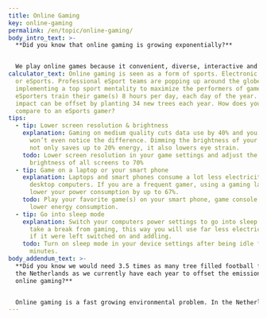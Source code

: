 ```yaml
---
title: Online Gaming
key: online-gaming
permalink: /en/topic/online-gaming/
body_intro_text: >-
  **Did you know that online gaming is growing exponentially?**


  We play online games because it convenient, diverse, interactive and it gives the possibility to play against other people. Game developers like to create online games because it allows for continuous in-game revenues through adds and in-game purchases. Because of this, we play more and more games online. In fact, in the age group 12-25 years, almost all youngsters play online, on average 11 hours per week in the Netherlands. What does online gaming mean for the environment? Calculate the impact.
calculator_text: Online gaming is seen as a form of sports. Electronic sports,
  or eSports. Professional eSport teams are popping up around the globe,
  implementing a top sport mentality to maximize the performers of gamers.
  eSporters train their game(s) 8 hours per day, each day of the year. Their
  impact can be offset by planting 34 new trees each year. How does your habit
  compare to an eSports gamer?
tips:
  - tip: Lower screen resolution & brightness
    explanation: Gaming on medium quality cuts data use by 40% and you probably
      won’t even notice the difference. Dimming the brightness of your screens
      not only saves up to 20% energy, it also lowers eye strain.
    todo: Lower screen resolution in your game settings and adjust the standard
      brightness of all screens to 70%
  - tip: Game on a laptop or your smart phone
    explanation: Laptops and smart phones consume a lot less electricity than
      desktop computers. If you are a frequent gamer, using a gaming laptop can
      lower your power consumption by up to 67%.
    todo: Play your favorite game(s) on your smart phone, game console or laptop to
      lower energy consumption.
  - tip: Go into sleep mode
    explanation: Switch your computers power settings to go into sleep mode when you
      take a break from gaming, this way you will use far less electricity than
      if it were left switched on and addling.
    todo: Turn on sleep mode in your device settings after being idle for 2-3
      minutes.
body_addendum_text: >-
  **Did you know we would need 3.5 times as many tree filled football fields in
  the Netherlands as we currently have each year to offset the emissions from
  online gaming?**


  Online gaming is a fast growing environmental problem. In the Netherlands, over 4 million hours are spend each day playing games online. To compensate for this act of pleasure, we need to plant 17 million new trees each year. Since online gaming is seen as a form of sports, let’s compare this to the most popular sport in the Netherlands: football. To plant these 17 million trees each year, we need an area the size of 24.000 football pitches. We currently have around 7.000 pitches in the country. This means we should fill the complete stock of Dutch football pitches with trees every quarter of the year to compensate for the carbon emissions emitted through online gaming in the Netherlands.
---
```

